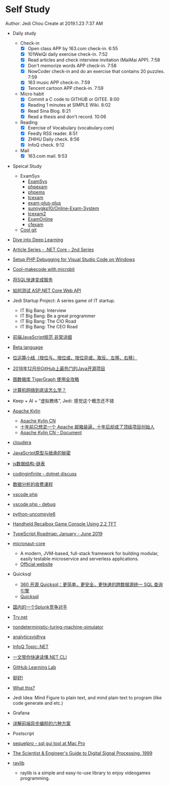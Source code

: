 # Self Study

Author: Jedi Chou
Create at 2019.1.23 7:37 AM

* Daily study
  * Check-in
    -[x] Open class APP by 163.com check-in. 6:55
    -[x] 101WeiQi daily exercise check-in. 7:52
    -[x] Read articles and check interview invitation (MaiMai APP). 7:58
    -[x] Don't memorize words APP check-in. 7:58
    -[x] NowCoder check-in and do an exercise that contains 20 puzzles. 7:59
    -[x] 163 music APP check-in. 7:59
    -[x] Tencent cartoon APP check-in. 7:59

  * Micro habit
    -[x] Commit a C code to GITHUB or GITEE. 8:00
    -[x] Reading 1 minutes at SIMPLE Wiki. 8:02
    -[x] Read Sina Blog. 8:21
    -[x] Read a thesis and don't record. 10:06

  * Reading
    -[x] Exercise of Vocabulary (vocabulary.com)
    -[x] Feedly RSS reader. 8:51
    -[x] ZHIHU Daily check. 8:56
    -[x] InfoQ check. 9:12

  * Mail
    -[x] 163.com mail. 9:53

* Speical Study
  * ExamSys
    * [ExamSys](https://github.com/lrx0014/ExamSys)
    * [phpexam](https://sourceforge.net/projects/phpexam/)
    * [phpems](https://github.com/phpems/phpems)
    * [tcexam](https://www.oschina.net/p/tcexam/)
    * [exam-plus-plus](https://www.oschina.net/p/exam-plus-plus)
    * [sunnygkp10/Online-Exam-System](https://github.com/sunnygkp10/Online-Exam-System-)
    * [tcexam2](https://tcexam.org/)
    * [ExamOnline](https://github.com/wepeng/ExamOnline)
    * [cfexam](https://github.com/cforth/cfexam)
  * [Cool git](https://learngitbranching.js.org/?demo)
* [Dive into Deep Learning](http://d2l.ai/chapter_introduction/index.html)
* [Article Series - .NET Core - 2nd Series](https://www.infoq.com/articles/dotnet-core-article-second-series)
* [Setup PHP Debugging for Visual Studio Code on Windows](https://weblogs.asp.net/dixin/setup-php-debugging-for-visual-studio-code-on-windows)
* [Cool-makecode with microbit](https://makecode.microbit.org/)
* [将SQL快速变成服务](https://github.com/alash3al/sqler)
* [如何测试 ASP.NET Core Web API](https://www.infoq.cn/article/4Z59Jy7ptKNERdv-o8Qp)

* Jedi Startup Project: A series game of IT startup.
  * IT Big Bang: Interview
  * IT Big Bang: Be a great programmer
  * IT Big Bang: The CIO Road
  * IT Big Bang: The CEO Road

* [前端JavaScript规范 非常详细](http://www.codeceo.com/article/javascript-guide.html)
* [Beta language](http://cs.au.dk/~beta/)
* [位运算小结（按位与、按位或、按位异或、取反、左移、右移）](http://blogread.cn/it/article/7327?f=wb_blogread)
* [2018年12月份GitHub上最热门的Java开源项目](https://www.itcodemonkey.com/article/12747.html)
* [图数据库 TigerGraph 使用全攻略](https://www.infoq.cn/article/6ZEYmQZvU*6pX7zKuKSw)
* [计算机网络到底该怎么学？](https://www.infoq.cn/article/7rVcJX4j4Nu7dgGhm_80)
* Keep + AI + “虚拟教练”, Jedi: 感觉这个概念还不错
* [Apache Kylin](http://kylin.apache.org/)
  * [Apache Kylin CN](http://kylin.apache.org/cn/)
  * [十年前只想混一个 Apache 邮箱装逼，十年后却成了顶级项目创始人](https://www.infoq.cn/article/VxFsN0wgf0I6Y-8kgFpD)
  * [Apache Kylin CN - Document](http://kylin.apache.org/cn/docs/)
* [cloudera](https://www.cloudera.com/)
* [JavaScript原型与继承的秘密](https://github.com/dreamapplehappy/blog/blob/master/2018/12/30/README.md)
* [js数据结构-链表](https://segmentfault.com/a/1190000017569816)
* [codinginfinite - dotnet discuss](https://codinginfinite.com/dotnet-framework-web-mobile-desktop-iot-cloud/)
* [数据分析的收费课程](https://time.geekbang.org/column/intro/147?utm_term=zeusU3VDN&utm_source=website&utm_medium=infoq&utm_content=textlink)
* [vscode php](https://blogs.msdn.microsoft.com/nicktrog/2016/02/11/configuring-visual-studio-code-for-php-development/)
* [vscode php - debug](https://marketplace.visualstudio.com/items?itemName=felixfbecker.php-debug)
* [python-uncompyle6](https://github.com/rocky/python-uncompyle6)
* [Handheld Recalbox Game Console Using 2.2 TFT](https://www.instructables.com/id/Handheld-Recalbox-Game-Console-Using-22-TFT/)
* [TypeScript Roadmap: January - June 2019](https://github.com/Microsoft/TypeScript/issues/29288)
* [micronaut-core](https://github.com/micronaut-projects/micronaut-core)
  * A modern, JVM-based, full-stack framework for building modular, easily testable microservice and serverless applications.
  * [Official website](http://micronaut.io/)
* Quicksql
  * [360 开源 Quicksql：更简单，更安全，更快速的跨数据源统一 SQL 查询引擎](https://www.infoq.cn/article/p5-9Mg1YdMesVC0tD8EP)
  * [Quicksql](https://github.com/Qihoo360/Quicksql)
* [国内的一个Splunk竞争对手](https://www.rizhiyi.com/)
* [Try.net](https://try.dot.net/)
* [nondeterministic-turing-machine-simulator](https://github.com/0novanta/nondeterministic-turing-machine-simulator)
* [analyticsvidhya](https://www.analyticsvidhya.com/)
* [InfoQ Topic:.NET](https://www.infoq.com/dotnet)
* [一文带你快速读懂.NET CLI](https://www.infoq.cn/article/6EcRA11e1mbzSbo_Xr7h)
* [GitHub Learning Lab](https://github.com/marketplace/github-learning-lab)
* [挺好!](https://www.cnblogs.com/Leo_wl/p/5049859.html)
* [What this?](https://kronuz.io/Xapiand/)
* Jedi Idea: Mind Figure to plain text, and mind plain text to program (like code generate and etc.)
* Grafana
* [详解前端异步编程的六种方案](https://www.infoq.cn/article/zwowtega7KjC4Ad-trp4)
* Postscript
* [sequelpro - sql gui tool at Mac Pro](https://www.sequelpro.com/)
* [The Scientist & Engineer's Guide to Digital Signal Processing, 1999](https://www.analog.com/en/education/education-library/scientist_engineers_guide.html)
* [raylib](https://www.raylib.com/)
  * raylib is a simple and easy-to-use library to enjoy videogames programming.
